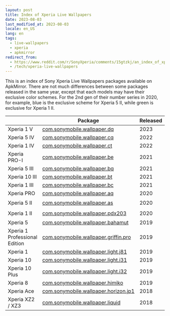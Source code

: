 ```yaml
---
layout: post
title: Index of Xperia Live Wallpapers
date: 2023-08-03
last_modified_at: 2023-08-03
locale: en_US
lang: en
tags:
  - live-wallpapers
  - xperia
  - apkmirror
redirect_from:
  - https://www.reddit.com/r/SonyXperia/comments/15gtzkj/an_index_of_xperia_live_wallpapers_packages/
  - /tech/xperia-live-wallpapers
---
```


This is an index of Sony Xperia Live Wallpapers packages available on ApkMirror. There are not much differences between some packages released in the same year, except that each models may have their exclusive color schemes. For the 2nd gen of their number series in 2020, for example, blue is the exclusive scheme for Xperia 5 II, while green is exclusive for Xperia 1 II.

<table>
<thead>
	<tr>
		<th style="width: 23%"></td>
		<th style="width: 50%">Package</td>
		<th style="width: 10%">Released</td>
		<th style="width: 17%">Notes</td>
	</tr>
</thead>
<tbody>
	<tr>
		<td >Xperia 1 V</td>
		<td><a href="https://www.apkmirror.com/apk/sony-mobile-communications/xperia-wallpaper-16">com.sonymobile.wallpaper.dq</a></td>
		<td>2023</td>
		<td></td>
	</tr>
	<tr>
		<td >Xperia 5 IV</td>
		<td><a href="https://www.apkmirror.com/apk/sony-mobile-communications/xperia-wallpaper-18">com.sonymobile.wallpaper.cq</a></td>
		<td>2022</td>
		<td></td>
	</tr>
	<tr>
		<td >Xperia 1 IV</td>
		<td><a href="https://www.apkmirror.com/apk/sony-mobile-communications/xperia-wallpaper-17">com.sonymobile.wallpaper.ct</a></td>
		<td>2022</td>
		<td></td>
	</tr>
	<tr>
		<td >Xperia PRO-I</td>
		<td><a href="https://www.apkmirror.com/apk/sony-mobile-communications/xperia-wallpaper-15">com.sonymobile.wallpaper.be</a></td>
		<td>2021</td>
		<td></td>
	</tr>
	<tr>
		<td >Xperia 5 III</td>
		<td><a href="https://www.apkmirror.com/apk/sony-mobile-communications/xperia-wallpaper-14">com.sonymobile.wallpaper.bq</a></td>
		<td>2021</td>
		<td></td>
	</tr>
	<tr>
		<td >Xperia 10 III</td>
		<td><a href="https://www.apkmirror.com/apk/sony-mobile-communications/xperia-wallpaper-13">com.sonymobile.wallpaper.bt</a></td>
		<td>2021</td>
		<td></td>
	</tr>
	<tr>
		<td >Xperia 1 III</td>
		<td><a href="https://www.apkmirror.com/apk/sony-mobile-communications/xperia-wallpaper-10">com.sonymobile.wallpaper.bc</a></td>
		<td>2021</td>
		<td></td>
	</tr>
	<tr>
		<td >Xperia PRO</td>
		<td><a href="https://www.apkmirror.com/apk/sony-mobile-communications/xperia-wallpaper-7">com.sonymobile.wallpaper.aq</a></td>
		<td>2020</td>
		<td></td>
	</tr>
	<tr>
		<td >Xperia 5 II</td>
		<td><a href="https://www.apkmirror.com/apk/sony-mobile-communications/xperia-wallpaper-2">com.sonymobile.wallpaper.as</a></td>
		<td>2020</td>
		<td rowspan=2>subtle differences in colors</td>
	</tr>
	<tr>
		<td >Xperia 1 II</td>
		<td><a href="https://www.apkmirror.com/apk/sony-mobile-communications/xperia-wallpaper-4">com.sonymobile.wallpaper.pdx203</a></td>
		<td>2020</td>
	</tr>
	<tr>
		<td >Xperia 5</td>
		<td><a href="https://www.apkmirror.com/apk/sony-mobile-communications/xperia-wallpaper-9">com.sonymobile.wallpaper.bahamut</a></td>
		<td>2019</td>
		<td rowspan=3>subtle differences in colors</td>
	</tr>
	<tr>
		<td >Xperia 1 Professional
				Edition</td>
		<td><a href="https://www.apkmirror.com/apk/sony-mobile-communications/xperia-wallpaper-12">com.sonymobile.wallpaper.griffin.pro</a></td>
		<td>2019</td>
	</tr>
	<tr>
		<td >Xperia 1</td>
		<td><a href="https://www.apkmirror.com/apk/sony-mobile-communications/xperia-wallpaper-6">com.sonymobile.wallpaper.light.j81</a></td>
		<td>2019</td>
	</tr>
	<tr>
		<td >Xperia 10</td>
		<td><a href="https://www.apkmirror.com/apk/sony-mobile-communications/xperia-wallpaper-5">com.sonymobile.wallpaper.light.i31</a></td>
		<td>2019</td>
		<td rowspan=2>subtle differences in colors</td>
	</tr>
	<tr>
		<td >Xperia 10 Plus</td>
		<td><a href="https://www.apkmirror.com/apk/sony-mobile-communications/xperia-wallpaper-3">com.sonymobile.wallpaper.light.i32</a></td>
		<td>2019</td>
	</tr>
	<tr>
		<td >Xperia 8</td>
		<td><a href="https://www.apkmirror.com/apk/sony-mobile-communications/xperia-wallpaper-11">com.sonymobile.wallpaper.himiko</a></td>
		<td>2019</td>
		<td>JP Only</td>
	</tr>
	<tr>
		<td >Xperia Ace</td>
		<td><a href="https://www.apkmirror.com/apk/sony-mobile-communications/xperia-wallpaper-8">com.sonymobile.wallpaper.horizon.jp1</a></td>
		<td>2018</td>
		<td>JP Only</td>
	</tr>
	<tr>
		<td >Xperia XZ2 / XZ3</td>
		<td><a href="https://www.apkmirror.com/apk/sony-mobile-communications/xperia-wallpaper-8">com.sonymobile.wallpaper.liquid</a></td>
		<td>2018</td>
		<td></td>
	</tr>
</tbody>
</table>
